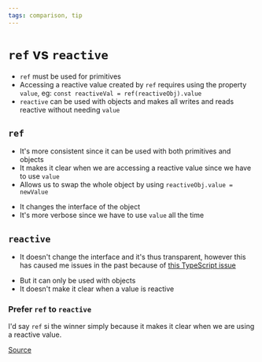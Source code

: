 ```yaml
---
tags: comparison, tip
---
```


# `ref` vs `reactive`
* `ref` must be used for primitives
* Accessing a reactive value created by `ref` requires using the property `value`, eg: `const reactiveVal = ref(reactiveObj).value`
* `reactive` can be used with objects and makes all writes and reads reactive without needing `value`

## `ref`
+ It's more consistent since it can be used with both primitives and objects
+ It makes it clear when we are accessing a reactive value since we have to use `value`
+ Allows us to swap the whole object by using `reactiveObj.value = newValue`
- It changes the interface of the object
- It's more verbose since we have to use `value` all the time

## `reactive`
+ It doesn't change the interface and it's thus transparent, however this has caused me issues in the past because of [this TypeScript issue](https://github.com/microsoft/TypeScript/issues/18499)
- But it can only be used with objects
- It doesn't make it clear when a value is reactive

### Prefer `ref` to `reactive`
I'd say `ref` si the winner simply because it makes it clear when we are using a reactive value.

[Source](https://markus.oberlehner.net/blog/vue-3-composition-api-ref-vs-reactive/)
